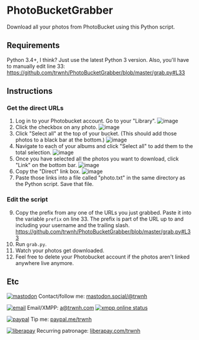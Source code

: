 # PhotoBucketGrabber
Download all your photos from PhotoBucket using this Python script.

## Requirements
Python 3.4+, I think? Just use the latest Python 3 version.
Also, you'll have to manually edit line 33:
https://github.com/trwnh/PhotoBucketGrabber/blob/master/grab.py#L33

## Instructions
### Get the direct URLs
1. Log in to your Photobucket account. Go to your "Library".
![image](https://i.imgur.com/u9KhheY.png)
2. Click the checkbox on any photo.
![image](https://i.imgur.com/QRyIzSJ.png)
4. Click "Select all" at the top of your bucket. (This should add those photos to a black bar at the bottom.)
![image](https://i.imgur.com/DA3ntZU.png)
5. Navigate to each of your albums and click "Select all" to add them to the total selection.
![image](https://i.imgur.com/dEopKo8.png)
6. Once you have selected all the photos you want to download, click "Link" on the bottom bar.
![image](https://i.imgur.com/UiqUkwJ.png)
7. Copy the "Direct" link box.
![image](https://i.imgur.com/F5JgWV1.png)
8. Paste those links into a file called "photo.txt" in the same directory as the Python script. Save that file.

### Edit the script
9. Copy the prefix from any one of the URLs you just grabbed. Paste it into the variable `prefix` on line 33. The prefix is part of the URL up to and including your username and the trailing slash.
https://github.com/trwnh/PhotoBucketGrabber/blob/master/grab.py#L33
10. Run `grab.py`.
11. Watch your photos get downloaded.
12. Feel free to delete your Photobucket account if the photos aren't linked anywhere live anymore.

## Etc
[![mastodon](https://i.imgur.com/ahOT5QI.png)](https://mastodon.social/@trwnh) Contact/follow me: [mastodon.social/@trwnh](https://mastodon.social/@trwnh)

[![email](https://cdn0.iconfinder.com/data/icons/woocons1/Mail.png)](mailto:a@trwnh.com) Email/XMPP: a@trwnh.com
[![xmpp online status](http://trwnh.com:5280/status_alt/a)](xmpp:a@trwnh.com)

[![paypal](https://encrypted-tbn0.gstatic.com/images?q=tbn:ANd9GcRGOZY1FoaRFdYzeDvRKK3aFHmPnFYMmgd8K3UuZhab-exTZfCc4g)](https://paypal.me/trwnh) Tip me: [paypal.me/trwnh](https://paypal.me/trwnh)

[![liberapay](https://i.imgur.com/B8RZn2y.png)](https://liberapay.com/trwnh) Recurring patronage: [liberapay.com/trwnh](https://liberapay.com/trwnh)
